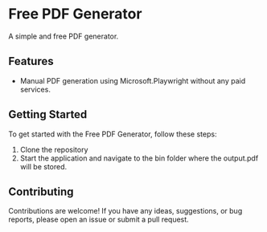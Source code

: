 # Free PDF Generator


A simple and free PDF generator.

## Features

- Manual PDF generation using Microsoft.Playwright without any paid services.

## Getting Started

To get started with the Free PDF Generator, follow these steps:

1. Clone the repository
2. Start the application and navigate to the bin folder where the output.pdf will be stored.

## Contributing

Contributions are welcome! If you have any ideas, suggestions, or bug reports, please open an issue or submit a pull request.

